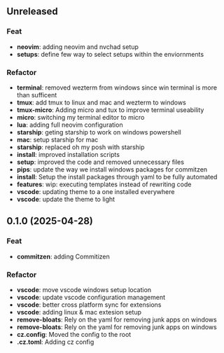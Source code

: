 ## Unreleased

### Feat

- **neovim**: adding neovim and nvchad setup
- **setups**: define few way to select setups within the enviornments

### Refactor

- **terminal**: removed wezterm from windows since win terminal is more than sufficent
- **tmux**: add tmux to linux and mac and wezterm to windows
- **tmux-micro**: Adding micro and tux to improve terminal useability
- **micro**: switching my terminal editor to micro
- **lua**: adding full neovim configuration
- **starship**: geting starship to work on windows powershell
- **mac**: setup starship for mac
- **starship**: replaced oh my posh with starship
- **install**: improved installation scripts
- **setup**: improved the code and removed unnecessary files
- **pips**: update the way we install windows packages for commitzen
- **install**: Setup the install packages through yaml to be fully automated
- **features**: wip: executing templates instead of rewriting code
- **vscode**: updating theme to a one installed everywhere
- **vscode**: update the theme to light

## 0.1.0 (2025-04-28)

### Feat

- **commitzen**: adding Commitizen

### Refactor

- **vscode**: move vscode windows setup location
- **vscode**: update vscode configuration management
- **vscode**: better cross platform sync for extensions
- **vscode**: adding linux & mac extesion setup
- **remove-bloats**: Rely on the yaml for removing junk apps on windows
- **remove-bloats**: Rely on the yaml for removing junk apps on windows
- **cz.config**: Moved the config to the root
- **.cz.toml**: Adding cz config

